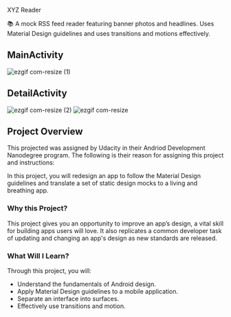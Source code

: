  XYZ Reader

📚 A mock RSS feed reader featuring banner photos and headlines. Uses Material Design guidelines and uses transitions and motions effectively. 

## **MainActivity**

![ezgif com-resize (1)](https://user-images.githubusercontent.com/42677333/68046131-7db5fb00-fcb1-11e9-8e48-fa7330b3da00.jpg)

## **DetailActivity**

![ezgif com-resize (2)](https://user-images.githubusercontent.com/42677333/68046132-7ee72800-fcb1-11e9-8fa7-ac3f7d70a6b8.jpg)
![ezgif com-resize](https://user-images.githubusercontent.com/42677333/68046128-7abb0a80-fcb1-11e9-8f64-3ad6024b85e0.jpg)

## Project Overview
This projected was assigned by Udacity in their Andriod Development Nanodegree program.
The following is their reason for assigning this project and instructions: 

In this project, you will redesign an app to follow the Material Design guidelines and translate a set of static design mocks to a living and breathing app.

### Why this Project?

This project gives you an opportunity to improve an app’s design, a vital skill for building apps users will love. It also replicates a common developer task of updating and changing an app's design as new standards are released.

### What Will I Learn?

Through this project, you will:

- Understand the fundamentals of Android design.
- Apply Material Design guidelines to a mobile application.
- Separate an interface into surfaces.
- Effectively use transitions and motion.
